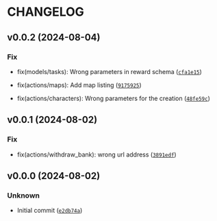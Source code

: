 # CHANGELOG

## v0.0.2 (2024-08-04)

### Fix

* fix(models/tasks): Wrong parameters in reward schema ([`cfa1e15`](https://github.com/gszkopinski/artifactsmmo-python-sdk/commit/cfa1e159313896daa566f2e0c4d1bcf78348c62f))

* fix(actions/maps): Add map listing ([`9175925`](https://github.com/gszkopinski/artifactsmmo-python-sdk/commit/9175925632780f1e6fcdd6c10995da4cb082b0dd))

* fix(actions/characters): Wrong parameters for the creation ([`48fe59c`](https://github.com/gszkopinski/artifactsmmo-python-sdk/commit/48fe59cb9f8722350784064d4ca02a32dc4d1691))

## v0.0.1 (2024-08-02)

### Fix

* fix(actions/withdraw_bank): wrong url address ([`3891edf`](https://github.com/gszkopinski/artifactsmmo-python-sdk/commit/3891edf62300448850435145853ffe46b4a78b9c))

## v0.0.0 (2024-08-02)

### Unknown

* Initial commit ([`e2db74a`](https://github.com/gszkopinski/artifactsmmo-python-sdk/commit/e2db74ac75ae9e03a3664f1d0600632ce0e0852a))
